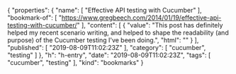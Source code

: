 {
  "properties": {
    "name": [
      "Effective API testing with Cucumber"
    ],
    "bookmark-of": [
      "https://www.gregbeech.com/2014/01/19/effective-api-testing-with-cucumber/"
    ],
    "content": [
      {
        "value": "This post has definitely helped my recent scenario writing, and helped to shape the readability (and purpose) of the Cucumber testing I've been doing.",
        "html": ""
      }
    ],
    "published": [
      "2019-08-09T11:02:23Z"
    ],
    "category": [
      "cucumber",
      "testing"
    ]
  },
  "h": "h-entry",
  "date": "2019-08-09T11:02:23Z",
  "tags": [
    "cucumber",
    "testing"
  ],
  "kind": "bookmarks"
}
